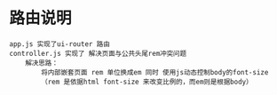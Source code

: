 # 路由说明
    app.js 实现了ui-router 路由
    controller.js 实现了 解决页面与公共头尾rem冲突问题
        解决思路：
            将内部嵌套页面 rem 单位换成em 同时 使用js动态控制body的font-size
            （rem 是依据html font-size 来改变比例的，而em则是根据body）